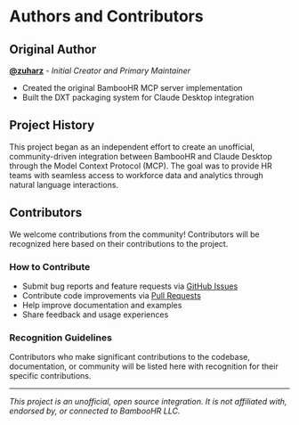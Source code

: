 # Authors and Contributors

## Original Author

**[@zuharz](https://github.com/zuharz)** - *Initial Creator and Primary Maintainer*

- Created the original BambooHR MCP server implementation
- Built the DXT packaging system for Claude Desktop integration

## Project History

This project began as an independent effort to create an unofficial, community-driven integration between BambooHR and Claude Desktop through the Model Context Protocol (MCP). The goal was to provide HR teams with seamless access to workforce data and analytics through natural language interactions.

## Contributors

We welcome contributions from the community! Contributors will be recognized here based on their contributions to the project.

### How to Contribute

- Submit bug reports and feature requests via [GitHub Issues](https://github.com/zuharz/bamboo-mcp-unofficial/issues)
- Contribute code improvements via [Pull Requests](https://github.com/zuharz/bamboo-mcp-unofficial/pulls)
- Help improve documentation and examples
- Share feedback and usage experiences

### Recognition Guidelines

Contributors who make significant contributions to the codebase, documentation, or community will be listed here with recognition for their specific contributions.

---

*This project is an unofficial, open source integration. It is not affiliated with, endorsed by, or connected to BambooHR LLC.*